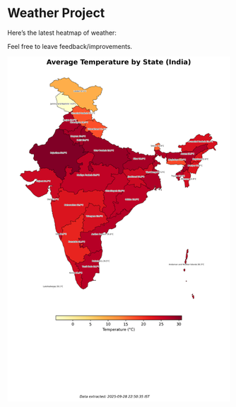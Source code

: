 # Weather Project

Here’s the latest heatmap of weather:

Feel free to leave feedback/improvements.

![India Heatmap](docs/assets/india_heatmap.png?v=D96E65)
